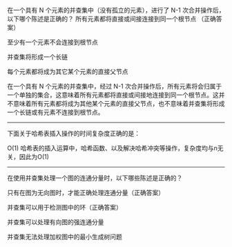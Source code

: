   
在一个具有 N 个元素的并查集中（没有孤立的元素），进行了 N-1 次合并操作后，以下哪个陈述是正确的？
所有元素都将直接或间接连接到同一个根节点
（正确答案）

至少有一个元素不会连接到根节点

并查集将形成一个长链

每个元素都将成为其它某个元素的直接父节点

在一个具有 N 个元素的并查集中，经过 N-1 次合并操作后，所有元素将会归属于一个单独的集合，这意味着所有元素都将直接或间接地连接到同一个根节点。这并不意味着所有元素都将成为其他某个元素的直接父节点，也不意味着并查集将形成一个长链或有元素不连接到根节点。

---

下面关于哈希表插入操作的时间复杂度正确的是：
  
O(1)
哈希表的插入运算中，哈希函数、以及解决哈希冲突等操作，复杂度均与n无关，因此为O(1)

---

在使用并查集处理一个图的连通分量时，以下哪些陈述是正确的？

只有在图为无向图时，才能正确处理连通分量（正确答案）

并查集可以用于检测图中的环（正确答案）

并查集可以处理有向图的强连通分量

并查集无法处理加权图中的最小生成树问题
